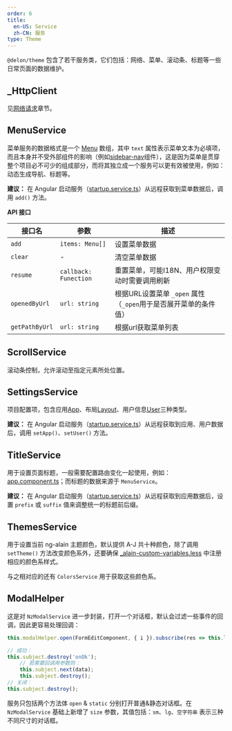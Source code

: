 ```yaml
---
order: 6
title:
  en-US: Service
  zh-CN: 服务
type: Theme
---
```


`@delon/theme` 包含了若干服务类，它们包括：网络、菜单、滚动条、标题等一些日常页面的数据维护。

## _HttpClient

见[网络请求](http://ng-alain.com/docs/net)章节。

## MenuService

菜单服务的数据格式是一个 [Menu](//github.com/cipchk/delon/blob/master/src/core/theme/services/menu/menu.service.ts#L4) 数组，其中 `text` 属性表示菜单文本为必填项，而且本身并不受外部组件的影响（例如[sidebar-nav](/components/sidebar-nav)组件），这是因为菜单是贯穿整个项目必不可少的组成部分，而将其独立成一个服务可以更有效被使用，例如：动态生成导航、标题等。

**建议：** 在 Angular 启动服务（[startup.service.ts](//github.com/cipchk/ng-alain/blob/master/src/app/core/startup/startup.service.ts)）从远程获取到菜单数据后，调用 `add()` 方法。

**API 接口**

| 接口名 | 参数 | 描述 |
| ----- | --- | ---- |
| `add` | `items: Menu[]` | 设置菜单数据 |
| `clear` | - | 清空菜单数据 |
| `resume` | `callback: Funection` | 重置菜单，可能I18N、用户权限变动时需要调用刷新 |
| `openedByUrl` | `url: string` | 根据URL设置菜单 `_open` 属性（`_open`用于是否展开菜单的条件值） |
| `getPathByUrl` | `url: string` | 根据url获取菜单列表 |

## ScrollService

滚动条控制，允许滚动至指定元素所处位置。

## SettingsService

项目配置项，包含应用[App](//github.com/cipchk/delon/blob/master/src/core/theme/services/settings/settings.service.ts#L13)、布局[Layout](//github.com/cipchk/delon/blob/master/src/core/theme/services/settings/settings.service.ts#L22)、用户信息[User](//github.com/cipchk/delon/blob/master/src/core/theme/services/settings/settings.service.ts#L6)三种类型。

**建议：** 在 Angular 启动服务（[startup.service.ts](//github.com/cipchk/ng-alain/blob/master/src/app/core/services/startup.service.ts)）从远程获取到应用、用户数据后，调用 `setApp()`、`setUser()` 方法。

## TitleService

用于设置页面标题，一般需要配置路由变化一起使用，例如：[app.component.ts](//github.com/cipchk/ng-alain/blob/master/src/app/app.component.ts#L29)；而标题的数据来源于 `MenuService`。

**建议：** 在 Angular 启动服务（[startup.service.ts](//github.com/cipchk/ng-alain/blob/master/src/app/core/startup/startup.service.ts)）从远程获取到应用数据后，设置 `prefix` 或 `suffix` 值来调整统一的标题前后缀。

## ThemesService

用于设置当前 ng-alain 主题颜色，默认提供 A-J 共十种颜色，除了调用 `setTheme()` 方法改变颜色系外，还要确保 [_alain-custom-variables.less](//github.com/cipchk/ng-alain/blob/master/src/styles/_alain-custom-variables.less) 中注册相应的颜色系样式。

与之相对应的还有 `ColorsService` 用于获取这些颜色系。

## ModalHelper

这是对 `NzModalService` 进一步封装，打开一个对话框，默认会过滤一些事件的回调，因此更容易处理回调：

```ts
this.modalHelper.open(FormEditComponent, { i }).subscribe(res => this.load());

// 成功：
this.subject.destroy('onOk');
    // 若需要回调用参数则：
    this.subject.next(data);
    this.subject.destroy();
// 关闭：
this.subject.destroy();
```

服务只包括两个方法体 `open` & `static` 分别打开普通&静态对话框。在 `NzModalService` 基础上新增了 `size` 参数，其值包括：`sm`、`lg`、`空字符串` 表示三种不同尺寸的对话框。
